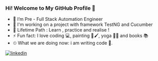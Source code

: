 ### Hi! Welcome to My GitHub Profile 👋


- 🔭 I’m Pre - Full Stack Automation Engineer                                                                              
- 🌱 I'm working on a project with framework TestNG and Cucumber
- 💪 Lifetime Path : Learn , practice and realise ! 
- ⚡ Fun fact: I love coding 💻, painting 🎨🖌, yoga 🧘🏻‍ and books 📚 
- ⏲ What we are doing now: i am writing code 🚀.
<a href="https://www.linkedin.com/in/sevim-samgar-b56b51252/" target="_blank">
<img src=https://img.shields.io/badge/LinkedIn-0077B5?style=for-the-badge&logo=linkedin&logoColor=white alt=linkedin style="margin-bottom: 5px;" />
</a> 
















